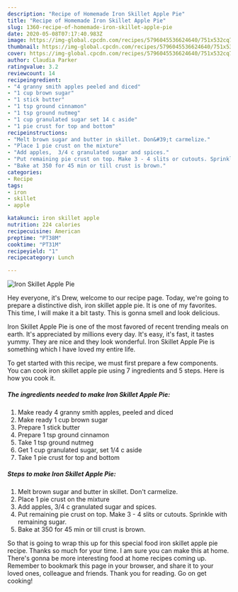 ```yaml
---
description: "Recipe of Homemade Iron Skillet Apple Pie"
title: "Recipe of Homemade Iron Skillet Apple Pie"
slug: 1360-recipe-of-homemade-iron-skillet-apple-pie
date: 2020-05-08T07:17:40.983Z
image: https://img-global.cpcdn.com/recipes/5796045536624640/751x532cq70/iron-skillet-apple-pie-recipe-main-photo.jpg
thumbnail: https://img-global.cpcdn.com/recipes/5796045536624640/751x532cq70/iron-skillet-apple-pie-recipe-main-photo.jpg
cover: https://img-global.cpcdn.com/recipes/5796045536624640/751x532cq70/iron-skillet-apple-pie-recipe-main-photo.jpg
author: Claudia Parker
ratingvalue: 3.2
reviewcount: 14
recipeingredient:
- "4 granny smith apples peeled and diced"
- "1 cup brown sugar"
- "1 stick butter"
- "1 tsp ground cinnamon"
- "1 tsp ground nutmeg"
- "1 cup granulated sugar set 14 c aside"
- "1 pie crust for top and bottom"
recipeinstructions:
- "Melt brown sugar and butter in skillet. Don&#39;t carmelize."
- "Place 1 pie crust on the mixture"
- "Add apples,  3/4 c granulated sugar and spices."
- "Put remaining pie crust on top. Make 3 - 4 slits or cutouts. Sprinkle with remaining sugar."
- "Bake at 350 for 45 min or till crust is brown."
categories:
- Recipe
tags:
- iron
- skillet
- apple

katakunci: iron skillet apple 
nutrition: 224 calories
recipecuisine: American
preptime: "PT38M"
cooktime: "PT31M"
recipeyield: "1"
recipecategory: Lunch

---
```



![Iron Skillet Apple Pie](https://img-global.cpcdn.com/recipes/5796045536624640/751x532cq70/iron-skillet-apple-pie-recipe-main-photo.jpg)

Hey everyone, it's Drew, welcome to our recipe page. Today, we're going to prepare a distinctive dish, iron skillet apple pie. It is one of my favorites. This time, I will make it a bit tasty. This is gonna smell and look delicious.



Iron Skillet Apple Pie is one of the most favored of recent trending meals on earth. It's appreciated by millions every day. It's easy, it's fast, it tastes yummy. They are nice and they look wonderful. Iron Skillet Apple Pie is something which I have loved my entire life.


To get started with this recipe, we must first prepare a few components. You can cook iron skillet apple pie using 7 ingredients and 5 steps. Here is how you cook it.

<!--inarticleads1-->

##### The ingredients needed to make Iron Skillet Apple Pie:

1. Make ready 4 granny smith apples, peeled and diced
1. Make ready 1 cup brown sugar
1. Prepare 1 stick butter
1. Prepare 1 tsp ground cinnamon
1. Take 1 tsp ground nutmeg
1. Get 1 cup granulated sugar, set 1/4 c aside
1. Take 1 pie crust for top and bottom




<!--inarticleads2-->

##### Steps to make Iron Skillet Apple Pie:

1. Melt brown sugar and butter in skillet. Don&#39;t carmelize.
1. Place 1 pie crust on the mixture
1. Add apples,  3/4 c granulated sugar and spices.
1. Put remaining pie crust on top. Make 3 - 4 slits or cutouts. Sprinkle with remaining sugar.
1. Bake at 350 for 45 min or till crust is brown.




So that is going to wrap this up for this special food iron skillet apple pie recipe. Thanks so much for your time. I am sure you can make this at home. There's gonna be more interesting food at home recipes coming up. Remember to bookmark this page in your browser, and share it to your loved ones, colleague and friends. Thank you for reading. Go on get cooking!
